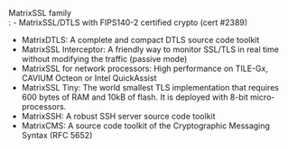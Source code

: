 MatrixSSL family  
: - MatrixSSL/DTLS with FIPS140-2 certified crypto (cert #2389)
 - MatrixDTLS: A complete and compact DTLS source code toolkit
 - MatrixSSL Interceptor: A friendly way to monitor SSL/TLS in real time without modifying the traffic (passive mode)
 - MatrixSSL for network processors: High performance on TILE-Gx, CAVIUM Octeon or Intel QuickAssist
 - MatrixSSL Tiny: The world smallest TLS implementation that requires 600 bytes of RAM and 10kB of flash. It is deployed with 8-bit micro-processors.
 - MatrixSSH: A robust SSH server source code toolkit
 - MatrixCMS: A source code toolkit of the Cryptographic Messaging Syntax (RFC 5652)


